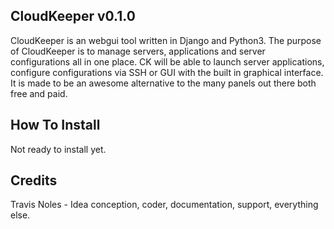 CloudKeeper v0.1.0
-------------------

CloudKeeper is an webgui tool written in Django and Python3. The purpose of 
CloudKeeper is to manage servers, applications and server configurations
all in one place. CK will be able to launch server applications, 
configure configurations via SSH or GUI with the built in graphical
interface. It is made to be an awesome alternative to the many panels
out there both free and paid. 


How To Install
----------------

Not ready to install yet.



Credits
-------

Travis Noles - Idea conception, coder, documentation, support, everything else.
